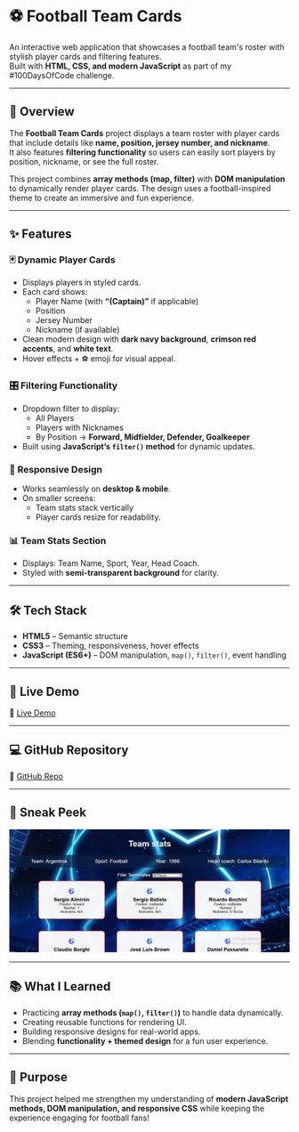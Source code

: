 # ⚽ Football Team Cards

An interactive web application that showcases a football team's roster with stylish player cards and filtering features.  
Built with **HTML, CSS, and modern JavaScript** as part of my #100DaysOfCode challenge.  

---

## 📖 Overview
The **Football Team Cards** project displays a team roster with player cards that include details like **name, position, jersey number, and nickname**.  
It also features **filtering functionality** so users can easily sort players by position, nickname, or see the full roster.  

This project combines **array methods (map, filter)** with **DOM manipulation** to dynamically render player cards. The design uses a football-inspired theme to create an immersive and fun experience.  

---

## ✨ Features

### 🃏 Dynamic Player Cards
- Displays players in styled cards.  
- Each card shows:  
  - Player Name (with **“(Captain)”** if applicable)  
  - Position  
  - Jersey Number  
  - Nickname (if available)  
- Clean modern design with **dark navy background**, **crimson red accents**, and **white text**.  
- Hover effects + ⚽ emoji for visual appeal.  

### 🎛️ Filtering Functionality
- Dropdown filter to display:  
  - All Players  
  - Players with Nicknames  
  - By Position → **Forward, Midfielder, Defender, Goalkeeper**  
- Built using **JavaScript’s `filter()` method** for dynamic updates.  

### 📱 Responsive Design
- Works seamlessly on **desktop & mobile**.  
- On smaller screens:  
  - Team stats stack vertically  
  - Player cards resize for readability.  

### 📊 Team Stats Section
- Displays: Team Name, Sport, Year, Head Coach.  
- Styled with **semi-transparent background** for clarity.  

---

## 🛠️ Tech Stack
- **HTML5** – Semantic structure  
- **CSS3** – Theming, responsiveness, hover effects  
- **JavaScript (ES6+)** – DOM manipulation, `map()`, `filter()`, event handling  

---
## 🚀 Live Demo
🔗 [Live Demo]([https://footballteamcard1.netlify.app/])  

---

## 💻 GitHub Repository
🔗 [GitHub Repo]([https://github.com/kal1kidan/FootballTeamCard])

---
## 📸 Sneak Peek
![Football Team Cards Screenshot](image/screenshot.png)  

---

## 📚 What I Learned
- Practicing **array methods (`map()`, `filter()`)** to handle data dynamically.  
- Creating reusable functions for rendering UI.  
- Building responsive designs for real-world apps.  
- Blending **functionality + themed design** for a fun user experience.  

---

## 🙌 Purpose
This project helped me strengthen my understanding of **modern JavaScript methods, DOM manipulation, and responsive CSS**  while keeping the experience engaging for football fans!  

